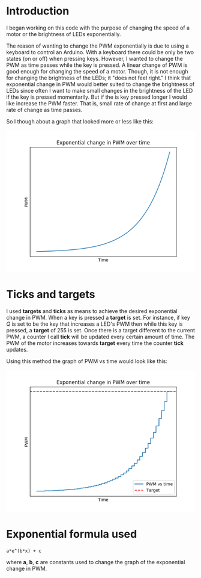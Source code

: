 # Introduction

I began working on this code with the purpose of changing the speed of a motor or the 
brightness of LEDs exponentially.

The reason of wanting to change the PWM exponentially is due to using a keyboard to 
control an Arduino. With a keyboard there could be only be two states (on or off) when
pressing keys. However, I wanted to change the PWM as time passes while the key is pressed.
A linear change of PWM is good enough for changing the speed of a motor. Though, it is not 
enough for changing the brightness of the LEDs; it "does not feel right." I think that 
exponential change in PWM would better suited to change the brightness of LEDs since often 
I want to make small changes in the brightness of the LED if the key is pressed momentarily. 
But if the is key pressed longer I would like increase the PWM faster. That is, small rate of 
change at first and large rate of change as time passes.  

So I though about a graph that looked more or less like this:

![Exponential change over time](./Images/exponential_change.png)


# Ticks and targets

I used **targets** and **ticks** as means to achieve the desired exponential change in PWM.
When a key is pressed a **target** is set. For instance, if key 
*Q* is set to be the key that increases a LED's PWM then while this key is pressed, a 
**target** of 255 is set. Once there is a target different to the current PWM, a counter I 
call **tick** will be updated every certain amount of time. The PWM of the motor increases 
towards **target** every time the counter **tick** updates.

Using this method the graph of PWM vs time would look like this:

![Exponential change over time using ticks and targets](./Images/exponential_change_step.png)


# Exponential formula used

    a*e^(b*x) + c

where **a**, **b**, **c** are constants used to change the graph of the exponential change
in PWM. 